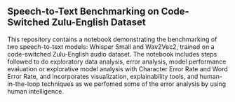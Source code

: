 ## Speech-to-Text Benchmarking on Code-Switched Zulu-English Dataset
This repository contains a notebook demonstrating the benchmarking of two speech-to-text models: Whisper Small and Wav2Vec2, trained on a code-switched Zulu-English audio dataset. 
The notebook includes steps followed to do exploratory data analysis, error analysis, model performance evaluation or explorative model analysis with Character Error Rate and Word Error Rate, and incorporates visualization, explainability tools, and human-in-the-loop techniques as we perfomed some of the error analysis by using human intelligence. 
